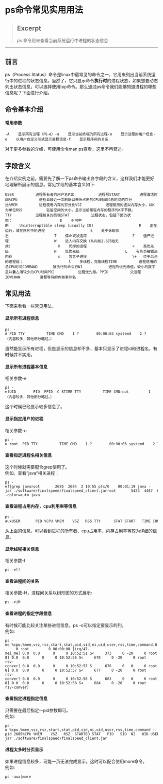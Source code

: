 # ps命令常见实用用法

> ## Excerpt
> ps 命令用来查看当前系统运行中进程的状态信息

---
## 前言

ps（Process Status）命令是linux中最常见的命令之一，它用来列出当前系统运行中的进程的状态信息。当然了，它只显示命令**执行时**的进程状态，如果想要动态列出状态信息，可以选择使用top命令。那么通过ps命令我们能够知道进程的哪些信息呢？下面进行介绍。

## 命令基本介绍

#### 常用参数

```
-A    显示所有进程（同-e）-a    显示当前终端的所有进程-u    显示进程的用户信息-o    以用户自定义形式显示进程信息-f    显示程序间的关系
```

对于更多参数的介绍，可使用命令man ps查看，这里不再赘述。

## 字段含义

在介绍实例之前，需要先了解一下ps命令输出各字段的含义，这样我们才能更好地理解所展示的信息。常见字段的基本含义如下:

```
USER          进程所有者的用户名PID           进程号START         进程激活时间%CPU          进程自最近一次刷新以来所占用的CPU时间和总时间的百分比%MEM          进程使用内存的百分比VSZ           进程使用的虚拟内存大小，以K为单位RSS           驻留空间的大小。显示当前常驻内存的程序的K字节数。TTY           进程相关的终端STAT          进程状态，包括下面的状态：                      D    不可中断     Uninterruptible sleep (usually IO)                     R    正在运行，或在队列中的进程                     S    处于休眠状态                     T    停止或被追踪                     Z    僵尸进程                     W    进入内存交换（从内核2.6开始无效）                     X    死掉的进程                     <    高优先级                     N    低优先级                     L    有些页被锁进内存                     s    包含子进程                     \+   位于后台的进程组；                     l    多线程，克隆线程TIME          进程使用的总CPU时间COMMAND       被执行的命令行NI            进程的优先级值，较小的数字意味着占用较少的CPU时间PRI           进程优先级。PPID          父进程IDWCHAN         进程等待的内核事件名
```

## 常见用法

下面来看看一些常见用法。

#### 显示所有进程信息

```
ps　-A PID TTY          TIME CMD    1 ?        00:00:03 systemd    2 ?        00:00:00 kthreadd    4 ?        00:00:00 kworker/0:0H    6 ?        00:00:00 mm_percpu_wq    7 ?        00:00:00 ksoftirqd/0    8 ?        00:00:02 rcu_sched    9 ?        00:00:00 rcu_bh   10 ?        00:00:00 migration/0   11 ?        00:00:00 watchdog/0（内容较多，其他部分略过。）
```

虽然能显示所有进程，但是显示的信息却不多，基本只显示了进程id和进程名，有时候并不实用。

#### 显示所有进程基本信息

相关参数-e

```
ps -efUID        PID  PPID  C STIME TTY          TIME CMDroot         1     0  0 10:52 ?        00:00:03 /sbin/init splashroot         2     0  0 10:52 ?        00:00:00 [kthreadd]root         4     2  0 10:52 ?        00:00:00 [kworker/0:0H]root         6     2  0 10:52 ?        00:00:00 [mm_percpu_wq]root         7     2  0 10:52 ?        00:00:00 [ksoftirqd/0]root         8     2  0 10:52 ?        00:00:02 [rcu_sched]root         9     2  0 10:52 ?        00:00:00 [rcu_bh]root        10     2  0 10:52 ?        00:00:00 [migration/0]（内容较多，其他部分略过。）
```

这个时候已经显示较多信息了。

#### 显示指定用户的进程

相关参数-u

```
ps -u root  PID TTY          TIME CMD    1 ?        00:00:03 systemd    2 ?        00:00:00 kthreadd    4 ?        00:00:00 kworker/0:0H    6 ?        00:00:00 mm_percpu_wq    7 ?        00:00:00 ksoftirqd/0    8 ?        00:00:03 rcu_sched    9 ?        00:00:00 rcu_bh
```

#### 查看指定进程名相关信息

这个时候就需要配合grep使用了。  
例如，查看”java“相关进程：

```
ps -ef|grep javaroot       2685  2684  2 10:55 pts/0    00:01:19 java -jar ./software/finalspeed/finalspeed_client.jarroot       5423  4487  0 11:55 pts/20   00:00:00 grep --color=auto java
```

#### 查看进程占用内存，cpu利用率等信息

```
ps -auxUSER       PID %CPU %MEM    VSZ   RSS TTY      STAT START   TIME COMMANDroot         1  0.0  0.0 185488  6188 ?        Ss   10:52   0:03 /sbin/init splashroot         2  0.0  0.0      0     0 ?        S    10:52   0:00 [kthreadd]root         4  0.0  0.0      0     0 ?        S<   10:52   0:00 [kworker/0:0H]root         6  0.0  0.0      0     0 ?        S<   10:52   0:00 [mm_percpu_wq]
```

从上面的信息，可以看到进程的所有者、cpu占用率、内存占用率等较为详细的信息。

#### 显示线程相关信息

相关参数-l

```
ps -elf
```

#### 查看进程间的关系

相关参数-H，进程间关系以树形图的方式展示:

```
ps -ejH
```

#### 查看进程的指定字段信息

有时候可能比较关注某些进程信息，ps -o可以指定要显示的列。  
例如:

```
ps -eo %cpu,%mem,vsz,rsz,start,stat,pid,sid,ni,uid,user,rss,time,command.0  0.0      0     0 10:52:51 S      365     0   -     0 root         0 00:00:00 [irq/47-mei_me] 0.0  0.0      0     0 10:52:51 S<     373     0 -20     0 root         0 00:00:00 [cfg80211] 0.0  0.0      0     0 10:52:52 S<     402     0 -20     0 root         0 00:00:00 [ktpacpid] 0.0  0.0      0     0 10:52:56 S      669     0   0     0 root         0 00:00:00 [jbd2/sda15-8] 0.0  0.0      0     0 10:52:56 S<     670     0 -20     0 root         0 00:00:00 [ext4-rsv-conver] 0.0  0.0      0     0 10:52:57 S      676     0   0     0 root         0 00:00:00 [jbd2/sda11-8] 0.0  0.0      0     0 10:52:57 S<     677     0 -20     0 root         0 00:00:00 [ext4-rsv-conver] 0.0  0.0      0     0 10:52:58 S      683     0   0     0 root         0 00:00:00 [jbd2/sda14-8] 0.0  0.0      0     0 10:52:58 S<     684     0 -20     0 root         0 00:00:00 [ext4-rsv-conver]
```

#### 查看指定进程指定信息

只需要在最后指定--pid参数即可。  
例如:

```
ps -o %cpu,%mem,vsz,rsz,start,stat,pid,sid,ni,uid,user,rss,time,command --pid 2685%CPU %MEM    VSZ   RSZ  STARTED STAT   PID   SID  NI   UID USER       RSS     TIME COMMAND 2.0  1.9 5740448 159796 10:55:24 Sl+ 2685  2583   0  1000 hyb      159796 00:01:46 java -jar ./software/finalspeed/finalspeed_client.jar
```

#### 进程太多时分页显示

如果进程信息较多，可能一页无法完成显示，这时可以配合使用more命令。  
例如:

```
ps -aux|more
```

